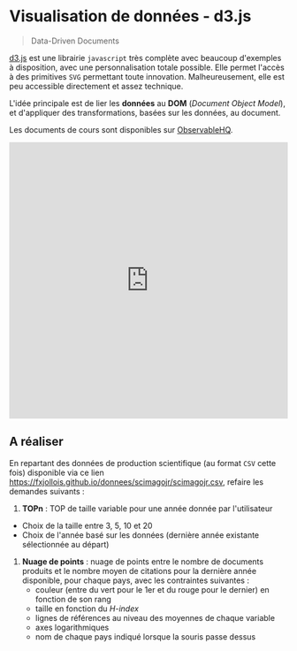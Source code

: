 # Visualisation de données - d3.js

> Data-Driven Documents

[d3.js](http://www.d3js.org) est une librairie `javascript` très complète avec beaucoup d'exemples à disposition, avec une personnalisation totale possible. Elle permet l'accès à des primitives `SVG` permettant toute innovation. Malheureusement, elle est peu accessible directement et assez technique.

L'idée principale est de lier les **données** au **DOM** (*Document Object Model*), et d'appliquer des transformations, basées sur les données, au document.

Les documents de cours sont disponibles sur [ObservableHQ](https://observablehq.com/collection/@fxjollois/d3js).

<iframe width="100%" height="500" frameborder="0"
  src="https://observablehq.com/embed/@fxjollois/initiation-a-d3js?cell=*"></iframe>

## A réaliser

En repartant des données de production scientifique (au format `CSV` cette fois) disponible via ce lien <https://fxjollois.github.io/donnees/scimagojr/scimagojr.csv>, refaire les demandes suivants :

1. **TOPn** : TOP de taille variable pour une année donnée par l'utilisateur
  - Choix de la taille entre 3, 5, 10 et 20
  - Choix de l'année basé sur les données (dernière année existante sélectionnée au départ)
1. **Nuage de points** : nuage de points entre le nombre de documents produits et le nombre moyen de citations pour la dernière année disponible, pour chaque pays, avec les contraintes suivantes :
    - couleur (entre du vert pour le 1er et du rouge pour le dernier) en fonction de son rang
    - taille en fonction du *H-index*
    - lignes de références au niveau des moyennes de chaque variable
    - axes logarithmiques
    - nom de chaque pays indiqué lorsque la souris passe dessus


<!--
Questions pour QCM :

d3.select("#aaaa").html("bla bla bla")
Où sera placé le texte "bla bla bla" ?

d3.select("body").style("color", "red")
Que fait ce code ?

Il n'est pas possible d'associer un tableau à une sélection plus grande ?

d3.select("#aaaa")
  .html("")
  .selectAll("p")
  .data(["pomme", "cerise", "fraise"])
  .enter()
  .append("p")
  .html(d => "Le fruit est une " + d);
Que fait ce code ?

Il est possible de placer du code suite à l'importation de données sans se
soucier du temps mis pour les télécharger

d3.rollups(
  [{a: 0, b: 5}, {a: 1, b: 7}, {a: 1, b: 12}, {a: 0, b: 4}],
  v => d3.mean(v, e => e.b)
  d => d.a
)
-->
